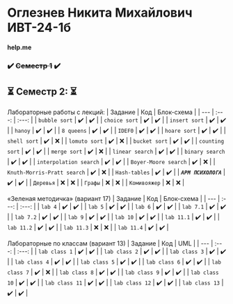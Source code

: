 # Оглезнев Никита Михайлович ИВТ-24-1б

#### help.me

### ✔️ ~~Семестр 1~~ ✔️ 

## ⏳ **Семестр 2:** ⏳


Лабораторные работы с лекций:
| Задание | Код | Блок-схема |
| --- | :---: | :---: |
| `bubble sort` | ✔️  | ✔️ |
| `choice sort` | ✔️  | ✔️ |
| `insert sort` | ✔️  | ✔️ |
| `hanoy` | ✔️  | ✔️ |
| `8 queens` | ✔️  | ✔️ |
| `IDEF0` | ✔️  | ✔️ |
| `hoare sort` | ✔️  | ✔️ |
| `shell sort` | ✔️  | ❌ |
| `lomuto sort` | ✔️  | ❌ |
| `bucket sort` | ✔️  | ✔️ |
| `counting sort` | ✔️  | ✔️ |
| `merge sort` | ✔️  | ❌ |
| `linear search` | ✔️  | ✔️ |
| `binary search` | ✔️  | ✔️ |
| `interpolation search` | ✔️  | ✔️ |
| `Boyer-Moore search` | ✔️  | ❌ |
| `Knuth-Morris-Pratt search` | ✔️  | ❌ |
| `Hash-tables` | ✔️  | ✔️ |
| __***`АРМ ПСИХОЛОГА`***__ | ✔️  | ✔️ |
| `Деревья` | ❌  | ❌ |
| `Графы` | ❌  | ❌ |
| `Комивояжер` | ❌  | ❌ |





«Зеленая методичка» (вариант 17)
| Задание | Код | Блок-схема |
| --- | :---: | :---: |
| `lab 4` | ✔️  | ✔️ |
| `lab 5` | ✔️  | ✔️ |
| `lab 6` | ✔️  | ✔️ |
| `lab 7.1` | ✔️  | ✔️ |
| `lab 7.2` | ✔️  | ✔️ |
| `lab 9` | ✔️  | ✔️ |
| `lab 10` | ✔️  | ✔️ |
| `lab 11.1` | ✔️  | ✔️ |
| `lab 11.2` | ✔️  | ✔️ |
| `lab 11.3` | ❌  | ❌ |
| `lab 11.4` | ✔️  | ✔️ |




Лабораторные по классам (вариант 13)
| Задание | Код | UML |
| --- | :---: | :---: |
| `lab class 1` | ✔️  | ✔️ |
| `lab class 2` | ✔️  | ✔️ |
| `lab class 3` | ✔️  | ✔️ |
| `lab class 4` | ✔️  | ✔️ |
| `lab class 5` | ✔️  | ✔️ |
| `lab class 6` | ✔️  | ✔️ |
| `lab class 7` | ✔️  | ❌ |
| `lab class 8` | ✔️  | ✔️ |
| `lab class 9` | ✔️  | ✔️ |
| `lab class 10` | ✔️  | ✔️ |
| `lab class 11` | ✔️  | ✔️ |
| `lab class 12` | ✔️  | ✔️ |
| `lab class 13` | ✔️  | ✔️ |




